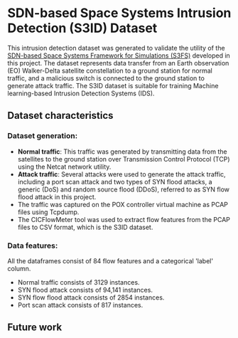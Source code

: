 # SDN-based Space Systems Intrusion Detection (S3ID) Dataset

This intrusion detection dataset was generated to validate the utility of the [SDN-based Space Systems Framework for Simulations (S3FS)](https://github.com/UniSACyber/S3FS) developed in this project. The dataset represents data transfer from an Earth observation (EO) Walker-Delta satellite constellation to a ground station for normal traffic, and a malicious switch is connected to the ground station to generate attack traffic. The S3ID dataset is suitable for training Machine learning-based Intrusion Detection Systems (IDS).

## Dataset characteristics
### Dataset generation:
- **Normal traffic**: This traffic was generated by transmitting data from the satellites to the ground station over Transmission Control Protocol (TCP) using the Netcat network utility.
- **Attack traffic**: Several attacks were used to generate the attack traffic, including a port scan attack and two types of SYN flood attacks, a generic (DoS) and random source flood (DDoS), referred to as SYN flow flood attack in this project.
- The traffic was captured on the POX controller virtual machine as PCAP files using Tcpdump.
- The CICFlowMeter tool was used to extract flow features from the PCAP files to CSV format, which is the S3ID dataset.

### Data features:
All the dataframes consist of 84 flow features and a categorical 'label' column.
- Normal traffic consists of 3129 instances.
- SYN flood attack consists of 94,141 instances.
- SYN flow flood attack consists of 2854 instances.
- Port scan attack consists of 817 instances.


## Future work
